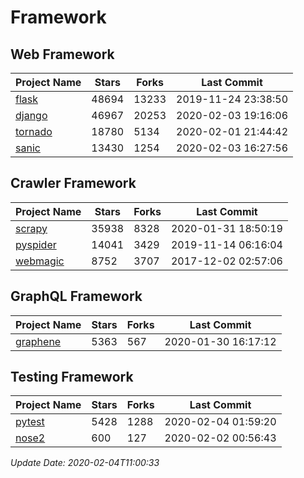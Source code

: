 # Framework

## Web Framework

| Project Name | Stars | Forks | Last Commit |
| ------------ | ----- | ----- | ----------- |
| [flask](https://github.com/pallets/flask) | 48694 | 13233 | 2019-11-24 23:38:50 |
| [django](https://github.com/django/django) | 46967 | 20253 | 2020-02-03 19:16:06 |
| [tornado](https://github.com/tornadoweb/tornado) | 18780 | 5134 | 2020-02-01 21:44:42 |
| [sanic](https://github.com/huge-success/sanic) | 13430 | 1254 | 2020-02-03 16:27:56 |

## Crawler Framework

| Project Name | Stars | Forks | Last Commit |
| ------------ | ----- | ----- | ----------- |
| [scrapy](https://github.com/scrapy/scrapy) | 35938 | 8328 | 2020-01-31 18:50:19 |
| [pyspider](https://github.com/binux/pyspider) | 14041 | 3429 | 2019-11-14 06:16:04 |
| [webmagic](https://github.com/code4craft/webmagic) | 8752 | 3707 | 2017-12-02 02:57:06 |

## GraphQL Framework

| Project Name | Stars | Forks | Last Commit |
| ------------ | ----- | ----- | ----------- |
| [graphene](https://github.com/graphql-python/graphene) | 5363 | 567 | 2020-01-30 16:17:12 |

## Testing Framework

| Project Name | Stars | Forks | Last Commit |
| ------------ | ----- | ----- | ----------- |
| [pytest](https://github.com/pytest-dev/pytest) | 5428 | 1288 | 2020-02-04 01:59:20 |
| [nose2](https://github.com/nose-devs/nose2) | 600 | 127 | 2020-02-02 00:56:43 |

*Update Date: 2020-02-04T11:00:33*